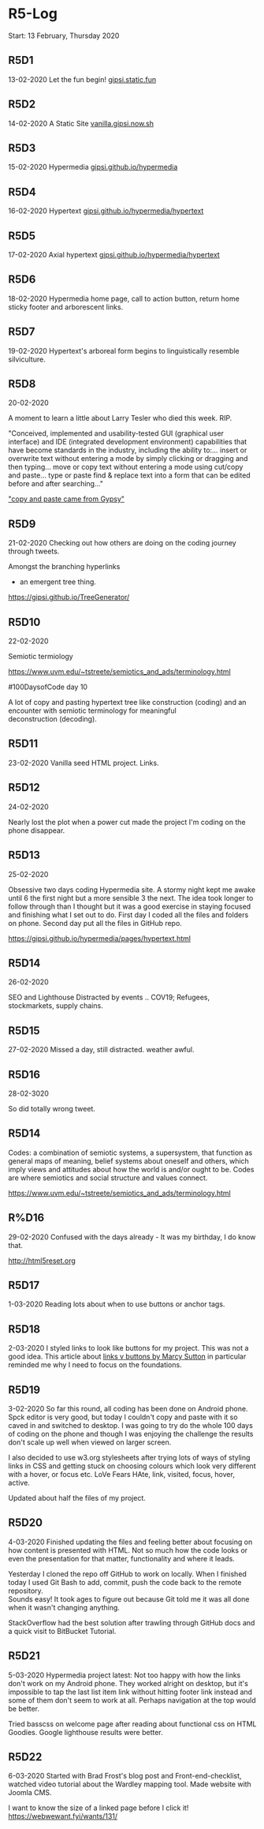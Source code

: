  # R5-Log
 Start: 13 February, Thursday 2020

## R5D1
13-02-2020
Let the fun begin! [gipsi.static.fun](https://gipsi.static.fun)

## R5D2
14-02-2020
A Static Site [vanilla.gipsi.now.sh](https://vanilla.gipsi.now.sh)

## R5D3
15-02-2020
Hypermedia  [gipsi.github.io/hypermedia](https://gipsi.github.io/hypermedia)

## R5D4
16-02-2020
Hypertext [gipsi.github.io/hypermedia/hypertext](https://gipsi.github.io/hypermedia/hypertext)

## R5D5
17-02-2020
Axial hypertext [gipsi.github.io/hypermedia/hypertext](https://gipsi.github.io/hypermedia/hypertext.html)

## R5D6
18-02-2020
Hypermedia home page, call to action button, return home sticky footer and arborescent links.

## R5D7
19-02-2020
Hypertext's arboreal form begins to linguistically resemble silviculture.

## R5D8
20-02-2020

A moment to learn a little about Larry Tesler who died 
this week. RIP.

"Conceived, implemented and usability-tested 
GUI (graphical user interface) and 
IDE (integrated development environment) capabilities 
that have become standards in the industry, including the 
ability to:… insert or overwrite text without entering a 
mode by simply clicking or dragging and then typing… move 
or copy text without entering a mode using cut/copy and paste… 
type or paste find & replace text into a 
form that can be edited before and after searching…"


["copy and paste came from Gypsy"](https://youtu.be/Dhmz68CII9Y)


## R5D9
21-02-2020
Checking out how others are doing on the coding journey
through tweets.

Amongst the branching hyperlinks
 - an emergent tree thing.

https://gipsi.github.io/TreeGenerator/

## R5D10
22-02-2020

Semiotic termiology

https://www.uvm.edu/~tstreete/semiotics_and_ads/terminology.html

#100DaysofCode day 10

A lot of copy and pasting hypertext tree 
like construction (coding) and an encounter 
with semiotic terminology for meaningful  
deconstruction (decoding).

## R5D11
23-02-2020
Vanilla seed HTML project. Links.

## R5D12
24-02-2020

Nearly lost the plot when a power cut made 
the project I'm coding on the phone disappear.


## R5D13
25-02-2020

Obsessive two days coding Hypermedia site.
A stormy night kept me awake until 6 the first
night but a more sensible 3 the next.
The idea took longer to follow through than I
thought but it was a good exercise in staying 
focused and finishing what I set out to do.
First day I coded all the files and folders on phone.
Second day put all the files in GitHub repo.

https://gipsi.github.io/hypermedia/pages/hypertext.html

## R5D14
26-02-2020

SEO and Lighthouse
Distracted by events .. COV19; Refugees, stockmarkets, supply chains.

## R5D15
27-02-2020
Missed a day, still distracted. weather awful.

## R5D16
28-02-3020

So did totally wrong tweet.

## R5D14

Codes: a combination of semiotic systems, a supersystem, that function as general maps of meaning, belief systems about oneself and others, which imply views and attitudes about how the world is and/or ought to be. Codes are where semiotics and social structure and values connect.

https://www.uvm.edu/~tstreete/semiotics_and_ads/terminology.html


## R%D16
29-02-2020
Confused with the days already - It was my birthday, I do know that.
<!--Reads comments!-->
http://html5reset.org


## R5D17
1-03-2020
Reading lots about when to use buttons or anchor tags.

## R5D18
2-03-2020
I styled links to look like buttons for my project.
This was not a good idea. 
This article about [links v buttons by Marcy Sutton](https://marcysutton.com/links-vs-buttons-in-modern-web-applications) in particular reminded me why I need to focus on the foundations.


## R5D19
3-02-2020
So far this round, all coding has been done on Android phone.
Spck editor is very good, but today I couldn't copy and paste with it
so caved in and switched to desktop. I was going to try do the whole 
100 days of coding on the phone and though I was enjoying the challenge
the results don't scale up well when viewed on larger screen.

I also decided to use w3.org stylesheets after trying lots of ways of
styling links in CSS and getting stuck on choosing colours which look
very different with a hover, or focus etc.  LoVe Fears HAte, link, visited,
focus, hover, active.

Updated about half the files of my project.

## R5D20
4-03-2020
Finished updating the files and feeling better about focusing on how content
is presented with HTML.  Not so much how the code looks or even the presentation
for that matter, functionality and where it leads.

Yesterday I cloned the repo off GitHub to work on locally.  When I finished today
I used Git Bash to add, commit, push the code back to the remote repository.  
Sounds easy!  It took ages to figure out because Git told me it was all done when
it wasn't changing anything.

StackOverflow had the best solution after trawling through GitHub docs and a quick visit 
to BitBucket Tutorial.

## R5D21
5-03-2020
Hypermedia project latest: Not too happy with how the links don't work on my Android phone.
They worked alright on desktop, but it's impossible to tap the last list item link without
hitting footer link instead and some of them don't seem to work at all.  Perhaps navigation 
at the top would be better.

Tried basscss on welcome page after reading about functional css on HTML Goodies. Google lighthouse 
results were better.

## R5D22
6-03-2020
Started with Brad Frost's blog post and Front-end-checklist, watched video tutorial about the 
Wardley mapping tool.  Made website with Joomla CMS.

I want to know the size of a linked page before I click it! https://webwewant.fyi/wants/131/ 






